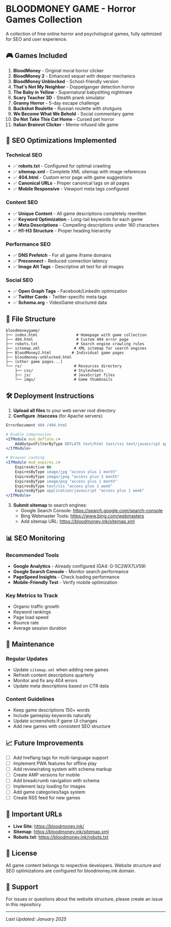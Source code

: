 # BLOODMONEY GAME - Horror Games Collection

A collection of free online horror and psychological games, fully optimized for SEO and user experience.

## 🎮 Games Included

1. **BloodMoney** - Original moral horror clicker
2. **BloodMoney 2** - Enhanced sequel with deeper mechanics
3. **BloodMoney Unblocked** - School-friendly version
4. **That's Not My Neighbor** - Doppelganger detection horror
5. **The Baby in Yellow** - Supernatural babysitting nightmare
6. **Scary Teacher 3D** - Stealth prank simulator
7. **Granny Horror** - 5-day escape challenge
8. **Buckshot Roulette** - Russian roulette with shotguns
9. **We Become What We Behold** - Social commentary game
10. **Do Not Take This Cat Home** - Cursed pet horror
11. **Italian Brainrot Clicker** - Meme-infused idle game

## 🚀 SEO Optimizations Implemented

### Technical SEO
- ✅ **robots.txt** - Configured for optimal crawling
- ✅ **sitemap.xml** - Complete XML sitemap with image references
- ✅ **404.html** - Custom error page with game suggestions
- ✅ **Canonical URLs** - Proper canonical tags on all pages
- ✅ **Mobile Responsive** - Viewport meta tags configured

### Content SEO
- ✅ **Unique Content** - All game descriptions completely rewritten
- ✅ **Keyword Optimization** - Long-tail keywords for each game
- ✅ **Meta Descriptions** - Compelling descriptions under 160 characters
- ✅ **H1-H3 Structure** - Proper heading hierarchy

### Performance SEO
- ✅ **DNS Prefetch** - For all game iframe domains
- ✅ **Preconnect** - Reduced connection latency
- ✅ **Image Alt Tags** - Descriptive alt text for all images

### Social SEO
- ✅ **Open Graph Tags** - Facebook/LinkedIn optimization
- ✅ **Twitter Cards** - Twitter-specific meta tags
- ✅ **Schema.org** - VideoGame structured data

## 📁 File Structure

```
bloodmoneygame/
├── index.html                 # Homepage with game collection
├── 404.html                   # Custom 404 error page
├── robots.txt                 # Search engine crawling rules
├── sitemap.xml               # XML sitemap for search engines
├── BloodMoney2.html         # Individual game pages
├── bloodmoney-unblocked.html
├── [other game pages...]
└── rs/                       # Resources directory
    ├── css/                  # Stylesheets
    ├── js/                   # JavaScript files
    └── imgs/                 # Game thumbnails

```

## 🛠️ Deployment Instructions

1. **Upload all files** to your web server root directory
2. **Configure .htaccess** (for Apache servers):
```apache
ErrorDocument 404 /404.html

# Enable compression
<IfModule mod_deflate.c>
    AddOutputFilterByType DEFLATE text/html text/css text/javascript application/javascript
</IfModule>

# Browser caching
<IfModule mod_expires.c>
    ExpiresActive On
    ExpiresByType image/jpg "access plus 1 month"
    ExpiresByType image/jpeg "access plus 1 month"
    ExpiresByType image/png "access plus 1 month"
    ExpiresByType text/css "access plus 1 week"
    ExpiresByType application/javascript "access plus 1 week"
</IfModule>
```

3. **Submit sitemap** to search engines:
   - Google Search Console: https://search.google.com/search-console
   - Bing Webmaster Tools: https://www.bing.com/webmasters
   - Add sitemap URL: https://bloodmoney.ink/sitemap.xml

## 📊 SEO Monitoring

### Recommended Tools
- **Google Analytics** - Already configured (GA4: G-5C2WX7LV59)
- **Google Search Console** - Monitor search performance
- **PageSpeed Insights** - Check loading performance
- **Mobile-Friendly Test** - Verify mobile optimization

### Key Metrics to Track
- Organic traffic growth
- Keyword rankings
- Page load speed
- Bounce rate
- Average session duration

## 🔧 Maintenance

### Regular Updates
- Update `sitemap.xml` when adding new games
- Refresh content descriptions quarterly
- Monitor and fix any 404 errors
- Update meta descriptions based on CTR data

### Content Guidelines
- Keep game descriptions 150+ words
- Include gameplay keywords naturally
- Update screenshots if game UI changes
- Add new games with consistent SEO structure

## 📈 Future Improvements

- [ ] Add hreflang tags for multi-language support
- [ ] Implement PWA features for offline play
- [ ] Add review/rating system with schema markup
- [ ] Create AMP versions for mobile
- [ ] Add breadcrumb navigation with schema
- [ ] Implement lazy loading for images
- [ ] Add game categories/tags system
- [ ] Create RSS feed for new games

## 🔗 Important URLs

- **Live Site**: https://bloodmoney.ink/
- **Sitemap**: https://bloodmoney.ink/sitemap.xml
- **Robots.txt**: https://bloodmoney.ink/robots.txt

## 📝 License

All game content belongs to respective developers. Website structure and SEO optimizations are configured for bloodmoney.ink domain.

## 🤝 Support

For issues or questions about the website structure, please create an issue in this repository.

---

*Last Updated: January 2025*